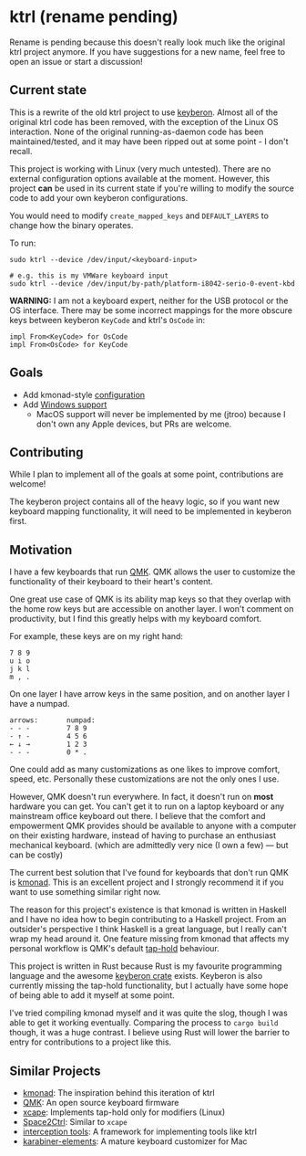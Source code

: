 # ktrl (rename pending)

Rename is pending because this doesn't really look much like the original ktrl
project anymore. If you have suggestions for a new name, feel free to open an
issue or start a discussion!

## Current state

This is a rewrite of the old ktrl project to use
[keyberon](https://github.com/TeXitoi/keyberon). Almost all of the original
ktrl code has been removed, with the exception of the Linux OS interaction.
None of the original running-as-daemon code has been maintained/tested, and it
may have been ripped out at some point - I don't recall.

This project is working with Linux (very much untested). There are no external
configuration options available at the moment. However, this project **can** be
used in its current state if you're willing to modify the source code to add
your own keyberon configurations.

You would need to modify `create_mapped_keys` and `DEFAULT_LAYERS` to change
how the binary operates.

To run:

    sudo ktrl --device /dev/input/<keyboard-input>

    # e.g. this is my VMWare keyboard input
    sudo ktrl --device /dev/input/by-path/platform-i8042-serio-0-event-kbd

**WARNING:** I am not a keyboard expert, neither for the USB protocol or the OS
interface. There may be some incorrect mappings for the more obscure keys
between keyberon `KeyCode` and ktrl's `OsCode` in:

    impl From<KeyCode> for OsCode
    impl From<OsCode> for KeyCode

## Goals

- Add kmonad-style [configuration](https://github.com/jtroo/ktrl/issues/1)
- Add [Windows support](https://github.com/jtroo/ktrl/issues/2)
  - MacOS support will never be implemented by me (jtroo) because I don't own
    any Apple devices, but PRs are welcome.

## Contributing

While I plan to implement all of the goals at some point, contributions are
welcome!

The keyberon project contains all of the heavy logic, so if you want new
keyboard mapping functionality, it will need to be implemented in keyberon
first.

## Motivation

I have a few keyboards that run [QMK](https://docs.qmk.fm/#/). QMK allows the
user to customize the functionality of their keyboard to their heart's content.

One great use case of QMK is its ability map keys so that they overlap with the
home row keys but are accessible on another layer. I won't comment on
productivity, but I find this greatly helps with my keyboard comfort.

For example, these keys are on my right hand:

    7 8 9
    u i o
    j k l
    m , .

On one layer I have arrow keys in the same position, and on another layer I
have a numpad.

    arrows:       numpad:
    - - -         7 8 9
    - ↑ -         4 5 6
    ← ↓ →         1 2 3
    - - -         0 * .

One could add as many customizations as one likes to improve comfort, speed,
etc. Personally these customizations are not the only ones I use.

However, QMK doesn't run everywhere. In fact, it doesn't run on **most**
hardware you can get. You can't get it to run on a laptop keyboard or any
mainstream office keyboard out there. I believe that the comfort and
empowerment QMK provides should be available to anyone with a computer on
their existing hardware, instead of having to purchase an enthusiast mechanical
keyboard. (which are admittedly very nice (I own a few) — but can be costly)

The current best solution that I've found for keyboards that don't run QMK is
[kmonad](https://github.com/david-janssen/kmonad). This is an excellent project
and I strongly recommend it if you want to use something similar right now.

The reason for this project's existence is that kmonad is written in Haskell
and I have no idea how to begin contributing to a Haskell project. From an
outsider's perspective I think Haskell is a great language, but I really can't
wrap my head around it. One feature missing from kmonad that affects my
personal workflow is QMK's default
[tap-hold](https://docs.qmk.fm/#/tap_hold?id=tapping-force-hold) behaviour.

This project is written in Rust because Rust is my favourite programming
language and the awesome [keyberon crate](https://github.com/TeXitoi/keyberon)
exists. Keyberon is also currently missing the tap-hold functionality, but I
actually have some hope of being able to add it myself at some point.

I've tried compiling kmonad myself and it was quite the slog, though I was able
to get it working eventually. Comparing the process to `cargo build` though, it
was a huge contrast. I believe using Rust will lower the barrier to entry for
contributions to a project like this.

## Similar Projects
- [kmonad](https://github.com/david-janssen/kmonad): The inspiration behind this iteration of ktrl
- [QMK](https://docs.qmk.fm/#/): An open source keyboard firmware
- [xcape](https://github.com/alols/xcape): Implements tap-hold only for modifiers (Linux)
- [Space2Ctrl](https://github.com/r0adrunner/Space2Ctrl): Similar to `xcape`
- [interception tools](https://gitlab.com/interception/linux/tools): A framework for implementing tools like ktrl
- [karabiner-elements](https://karabiner-elements.pqrs.org/): A mature keyboard customizer for Mac
